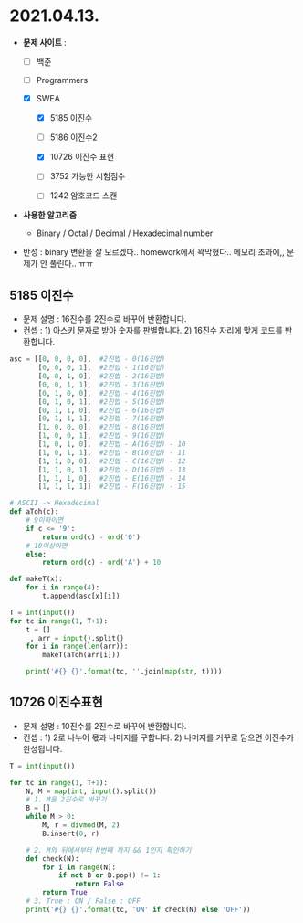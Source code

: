 # 2021.04.13.

- **문제 사이트** : 

  - [ ] 백준

  - [ ] Programmers

  - [x] SWEA

    - [x] 5185 이진수
    - [ ] 5186 이진수2
    - [x] 10726 이진수 표현
    - [ ] 3752 가능한 시험점수
    - [ ] 1242 암호코드 스캔

    

- **사용한 알고리즘**

  - Binary / Octal / Decimal / Hexadecimal number

- 반성 : binary 변환을 잘 모르겠다.. homework에서 꽉막혔다.. 메모리 초과에,, 문제가 안 풀린다.. ㅠㅠ 

  

## 5185 이진수

- 문제 설명 : 16진수를 2진수로 바꾸어 반환합니다.
- 컨셉 : 1) 아스키 문자로 받아 숫자를 판별합니다. 2) 16진수 자리에 맞게 코드를 반환합니다.

```python
asc = [[0, 0, 0, 0],  #2진법 - 0(16진법)
       [0, 0, 0, 1],  #2진법 - 1(16진법)
       [0, 0, 1, 0],  #2진법 - 2(16진법)
       [0, 0, 1, 1],  #2진법 - 3(16진법)
       [0, 1, 0, 0],  #2진법 - 4(16진법)
       [0, 1, 0, 1],  #2진법 - 5(16진법)
       [0, 1, 1, 0],  #2진법 - 6(16진법)
       [0, 1, 1, 1],  #2진법 - 7(16진법)
       [1, 0, 0, 0],  #2진법 - 8(16진법)
       [1, 0, 0, 1],  #2진법 - 9(16진법)
       [1, 0, 1, 0],  #2진법 - A(16진법) - 10
       [1, 0, 1, 1],  #2진법 - B(16진법) - 11
       [1, 1, 0, 0],  #2진법 - C(16진법) - 12
       [1, 1, 0, 1],  #2진법 - D(16진법) - 13
       [1, 1, 1, 0],  #2진법 - E(16진법) - 14
       [1, 1, 1, 1]]  #2진법 - F(16진법) - 15

# ASCII -> Hexadecimal
def aToh(c):
    # 9이하이면
    if c <= '9':
        return ord(c) - ord('0')
    # 10이상이면
    else:
        return ord(c) - ord('A') + 10

def makeT(x):
    for i in range(4):
        t.append(asc[x][i])

T = int(input())
for tc in range(1, T+1):
    t = []
    _, arr = input().split()
    for i in range(len(arr)):
        makeT(aToh(arr[i]))

    print('#{} {}'.format(tc, ''.join(map(str, t))))

```

## 10726 이진수표현

- 문제 설명 : 10진수를 2진수로 바꾸어 반환합니다.
- 컨셉 : 1) 2로 나누어 몫과 나머지를 구합니다. 2) 나머지를 거꾸로 담으면 이진수가 완성됩니다.

```python
T = int(input())

for tc in range(1, T+1):
    N, M = map(int, input().split())
    # 1. M을 2진수로 바꾸기
    B = []
    while M > 0:
        M, r = divmod(M, 2)
        B.insert(0, r)

    # 2. M의 뒤에서부터 N번째 까지 && 1인지 확인하기
    def check(N):
        for i in range(N):
            if not B or B.pop() != 1:
                return False
        return True
    # 3. True : ON / False : OFF
    print('#{} {}'.format(tc, 'ON' if check(N) else 'OFF'))
```

